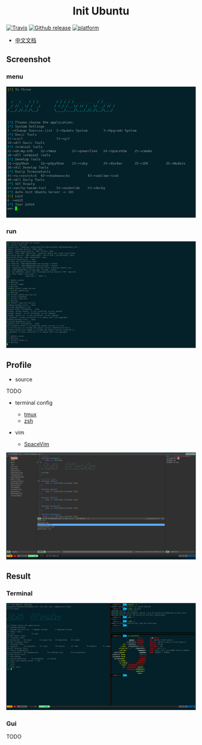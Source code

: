 <h1 align="center">Init Ubuntu</h1>

[![Travis](https://img.shields.io/travis/XuCcc/InitUbuntu.svg?style=plastic)]()
[![Github release](https://img.shields.io/badge/release-0.1.0-green.svg)](https://github.com/XuCcc/InitUbuntu/releases/tag/0.1.0)
[![platform](https://img.shields.io/badge/platform-ubuntu-lightgrey.svg)]()

- [中文文档](README-zh.md)

## Screenshot

### menu

![menu](.images/menu.png)

### run

![run](.images/run.png)

## Profile

- source

TODO

- terminal config
	- [tmux](https://gist.github.com/XuCcc/5e6b50e0d07f7c82b8f880e2ad59b6a9)
    - [zsh](https://gist.github.com/XuCcc/9859c4721ccc4949c8583d3202fc6483)

- vim
	- [SpaceVim](http://spacevim.org) 

![vim](.images/vim.png)

## Result

### Terminal

![term](.images/term.png)

### Gui

TODO
